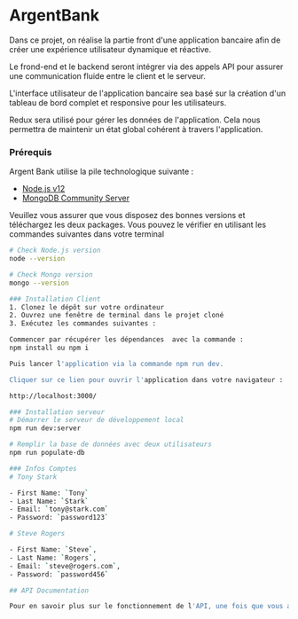 # ArgentBank

Dans ce projet, on réalise la partie front d'une application bancaire afin de créer une expérience utilisateur dynamique et réactive.

Le frond-end et le backend seront intégrer via des appels API pour assurer une communication fluide entre le client et le serveur.

L'interface utilisateur de l'application bancaire sea basé sur la création d'un tableau de bord complet et responsive pour les utilisateurs.

Redux sera utilisé pour gérer les données de l'application. Cela nous permettra de maintenir un état global cohérent à travers l'application.

### Prérequis

Argent Bank utilise la pile technologique suivante :

- [Node.js v12](https://nodejs.org/en/)
- [MongoDB Community Server](https://www.mongodb.com/try/download/community)

Veuillez vous assurer que vous disposez des bonnes versions et téléchargez les deux packages. Vous pouvez le vérifier en utilisant les commandes suivantes dans votre terminal

```bash
# Check Node.js version
node --version

# Check Mongo version
mongo --version

### Installation Client
1. Clonez le dépôt sur votre ordinateur
2. Ouvrez une fenêtre de terminal dans le projet cloné
3. Exécutez les commandes suivantes :

Commencer par récupérer les dépendances  avec la commande :
npm install ou npm i

Puis lancer l'application via la commande npm run dev.

Cliquer sur ce lien pour ouvrir l'application dans votre navigateur :

http://localhost:3000/

### Installation serveur
# Démarrer le serveur de développement local
npm run dev:server

# Remplir la base de données avec deux utilisateurs
npm run populate-db

### Infos Comptes
# Tony Stark

- First Name: `Tony`
- Last Name: `Stark`
- Email: `tony@stark.com`
- Password: `password123`

# Steve Rogers

- First Name: `Steve`,
- Last Name: `Rogers`,
- Email: `steve@rogers.com`,
- Password: `password456`

## API Documentation

Pour en savoir plus sur le fonctionnement de l'API, une fois que vous avez démarré votre environnement local, vous pouvez visiter : http://localhost:3001/api-docs



```
